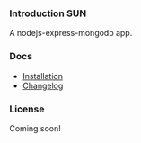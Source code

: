 ### Introduction SUN

A nodejs-express-mongodb app.

### Docs

- [Installation](https://github.com/vsnguyen/sun/wiki/Installation)
- [Changelog](https://github.com/vsnguyen/sun/wiki/Changelog)

### License

Coming soon!